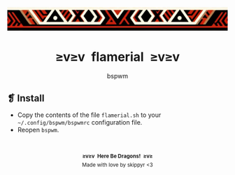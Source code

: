 <p align="center">
	<img alt="" src="../../assets/ornament.webp" />
</p>
<h1 align="center">≥v≥v&ensp;flamerial&ensp;≥v≥v</h1>
<p align="center">bspwm</p>

## ❡ Install

- Copy the contents of the file `flamerial.sh` to your `~/.config/bspwm/bspwmrc` configuration file.
- Reopen `bspwm`.

&ensp;
<p align="center"><sup><strong>≥v≥v&ensp;Here Be Dragons!&ensp;≥v≥</strong><br />Made with love by skippyr <3</sup></p>

